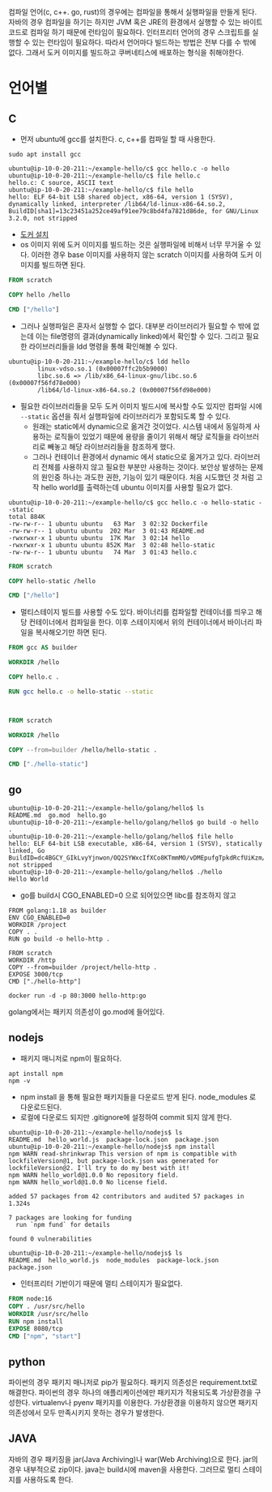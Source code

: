 컴파일 언어(c, c++. go, rust)의 경우에는 컴파일을 통해서 실행파일을 만들게 된다. 자바의 경우 컴파일을 하기는 하지만 JVM 혹은 JRE의 환경에서 실행할 수 있는 바이트코드로 컴파일 하기 때문에 런타임이 필요하다. 인터프리터 언어의 경우 스크립트를 실행할 수 있는 런타임이 필요하다.
따라서 언어마다 빌드하는 방법은 전부 다를 수 밖에 없다. 그래서 도커 이미지를 빌드하고 쿠버네티스에 배포하는 형식을 취해야한다. 
# 언어별
## C
- 먼저 ubuntu에 gcc를 설치한다. c, c++를 컴파일 할 때 사용한다.
```
sudo apt install gcc
```

```
ubuntu@ip-10-0-20-211:~/example-hello/c$ gcc hello.c -o hello
ubuntu@ip-10-0-20-211:~/example-hello/c$ file hello.c
hello.c: C source, ASCII text
ubuntu@ip-10-0-20-211:~/example-hello/c$ file hello
hello: ELF 64-bit LSB shared object, x86-64, version 1 (SYSV), dynamically linked, interpreter /lib64/ld-linux-x86-64.so.2, BuildID[sha1]=13c23451a252ce49af91ee79c8bd4fa7821d86de, for GNU/Linux 3.2.0, not stripped
```
- [도커 설치](https://docs.docker.com/engine/install/ubuntu/)
- os 이미지 위에  도커 이미지를 빌드하는 것은 실행파일에 비해서 너무 무거울 수 있다. 이러한 경우 base 이미지를 사용하지 않는 scratch 이미지를 사용하여 도커 이미지를 빌드하면 된다.
```dockerfile
FROM scratch

COPY hello /hello

CMD ["/hello"]
```
- 그러나 실행파일은 혼자서 실행할 수 없다. 대부분 라이브러리가 필요할 수 밖에 없는데 이는 file명령의 결과(dynamically linked)에서 확인할 수 있다. 그리고 필요한 라이브러리들을 ldd 명령을 통해 확인해볼 수 있다.
```
ubuntu@ip-10-0-20-211:~/example-hello/c$ ldd hello
        linux-vdso.so.1 (0x00007ffc2b5b9000)
        libc.so.6 => /lib/x86_64-linux-gnu/libc.so.6 (0x00007f56fd78e000)
        /lib64/ld-linux-x86-64.so.2 (0x00007f56fd98e000)
```
- 필요한 라이브러리들을 모두 도커 이미지 빌드시에 복사할 수도 있지만 컴파일 시에 `--static` 옵션을 줘서 실행파일에 라이브러리가 포함되도록 할 수 있다.
	- 원래는 static에서 dynamic으로 옮겨간 것이었다. 시스템 내에서 동일하게 사용하는 로직들이 있었기 때문에 용량을 줄이기 위해서 해당 로직들을 라이브러리로 빼놓고 해당 라이브러리들을 참조하게 했다. 
	- 그러나 컨테이너 환경에서 dynamic 에서 static으로 옮겨가고 있다. 라이브러리 전체를 사용하지 않고 필요한 부분만 사용하는 것이다. 보안상 발생하는 문제의 원인중 하나는 과도한 권한, 기능이 있기 때문이다. 처음 시도했던 것 처럼 고작 hello world를 출력하는데 ubuntu 이미지를 사용할 필요가 없다. 

```
ubuntu@ip-10-0-20-211:~/example-hello/c$ gcc hello.c -o hello-static --static
total 884K
-rw-rw-r-- 1 ubuntu ubuntu   63 Mar  3 02:32 Dockerfile
-rw-rw-r-- 1 ubuntu ubuntu  202 Mar  3 01:43 README.md
-rwxrwxr-x 1 ubuntu ubuntu  17K Mar  3 02:14 hello
-rwxrwxr-x 1 ubuntu ubuntu 852K Mar  3 02:48 hello-static
-rw-rw-r-- 1 ubuntu ubuntu   74 Mar  3 01:43 hello.c
```

```dockerfile
FROM scratch

COPY hello-static /hello

CMD ["/hello"]
```

- 멀티스테이지 빌드를 사용할 수도 있다. 바이너리를 컴파일할 컨테이너를 띄우고 해당 컨테이너에서 컴파일을 한다. 이후 스테이지에서 위의 컨테이너에서 바이너리 파일을 복사해오기만 하면 된다.
```dockerfile
FROM gcc AS builder

WORKDIR /hello

COPY hello.c .

RUN gcc hello.c -o hello-static --static



FROM scratch

WORKDIR /hello

COPY --from=builder /hello/hello-static .

CMD ["./hello-static"]

```

## go

```
ubuntu@ip-10-0-20-211:~/example-hello/golang/hello$ ls
README.md  go.mod  hello.go
ubuntu@ip-10-0-20-211:~/example-hello/golang/hello$ go build -o hello .
ubuntu@ip-10-0-20-211:~/example-hello/golang/hello$ file hello
hello: ELF 64-bit LSB executable, x86-64, version 1 (SYSV), statically linked, Go BuildID=dc4BGCY_GIkLvyYjnwon/OQ2SYWxcIfXCo8KTmmMO/vDMEpufgTpkdRcfUiKzm/eFESDgcSjrkLmxEgISY7, not stripped
ubuntu@ip-10-0-20-211:~/example-hello/golang/hello$ ./hello
Hello World
```

- go를 build시 CGO_ENABLED=0 으로 되어있으면 libc를 참조하지 않고 

```
FROM golang:1.18 as builder
ENV CGO_ENABLED=0
WORKDIR /project
COPY . .
RUN go build -o hello-http .

FROM scratch
WORKDIR /http
COPY --from=builder /project/hello-http .
EXPOSE 3000/tcp
CMD ["./hello-http"]
```

```
docker run -d -p 80:3000 hello-http:go
```

golang에서는 패키지 의존성이 go.mod에 들어있다. 

## nodejs
- 패키지 매니저로 npm이 필요하다.
```
apt install npm
npm -v
```

- npm install 을 통해 필요한 패키지들을 다운로드 받게 된다. node_modules 로 다운로드된다. 
- 로컬에 다운로드 되지만 .gitignore에 설정하여 commit 되지 않게 한다. 
```
ubuntu@ip-10-0-20-211:~/example-hello/nodejs$ ls
README.md  hello_world.js  package-lock.json  package.json
ubuntu@ip-10-0-20-211:~/example-hello/nodejs$ npm install
npm WARN read-shrinkwrap This version of npm is compatible with lockfileVersion@1, but package-lock.json was generated for lockfileVersion@2. I'll try to do my best with it!
npm WARN hello_world@1.0.0 No repository field.
npm WARN hello_world@1.0.0 No license field.

added 57 packages from 42 contributors and audited 57 packages in 1.324s

7 packages are looking for funding
  run `npm fund` for details

found 0 vulnerabilities

ubuntu@ip-10-0-20-211:~/example-hello/nodejs$ ls
README.md  hello_world.js  node_modules  package-lock.json  package.json
```

- 인터프리터 기반이기 때문에 멀티 스테이지가 필요없다.
```dockerfile
FROM node:16
COPY . /usr/src/hello
WORKDIR /usr/src/hello
RUN npm install
EXPOSE 8080/tcp
CMD ["npm", "start"]
```

## python
파이썬의 경우 패키지 매니저로 pip가 필요하다. 패키지 의존성은 requirement.txt로 해결한다. 파이썬의 경우 하나의 애플리케이션에만 패키지가 적용되도록 가상환경을 구성한다. virtualenv나 pyenv 패키지를 이용한다. 가상환경을 이용하지 않으면 패키지 의존성에서 모두 만족시키지 못하는 경우가 발생한다. 

## JAVA
자바의 경우 패키징을 jar(Java Archiving)나 war(Web Archiving)으로 한다. jar의 경우 내부적으로 zip이다. java는 build시에 maven을 사용한다. 그러므로 멀티 스테이지를 사용하도록 한다. 